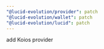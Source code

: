 ```yaml
---
"@lucid-evolution/provider": patch
"@lucid-evolution/wallet": patch
"@lucid-evolution/lucid": patch
---
```


add Koios provider
